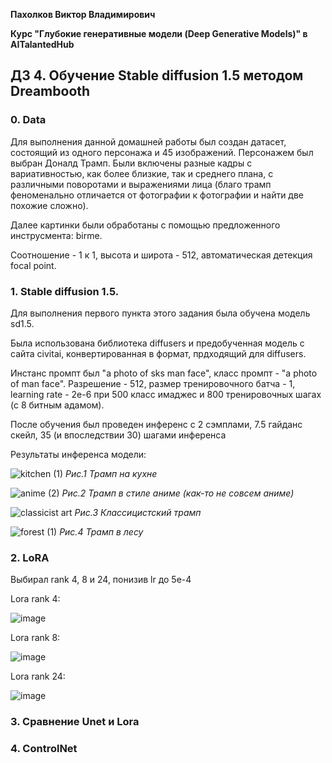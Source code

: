 **Пахолков Виктор Владимирович**

**Курс "Глубокие генеративные модели (Deep Generative Models)" в AITalantedHub**


## ДЗ 4. Обучение Stable diffusion 1.5 методом Dreambooth

### 0. Data

Для выполнения данной домашней работы был создан датасет, состоящий из одного персонажа и 45 изображений.
Персонажем был выбран Доналд Трамп.
Были включены разные кадры с вариативностью, как более близкие, так и среднего плана, с различными поворотами и выражениями лица (благо трамп феноменально отличается от фотографии к фотографии и найти две похожие сложно).

Далее картинки были обработаны с помощью предложенного инструсмента: birme.

Cоотношение - 1 к 1, высота и широта - 512, автоматическая детекция focal point.

### 1. Stable diffusion 1.5.

Для выполнения первого пункта этого задания была обучена модель sd1.5.

Была использована библиотека diffusers и предобученная модель с сайта civitai, конвертированная в формат, прдходящий для diffusers.

Инстанс промпт был "a photo of sks man face", класс промпт - "a photo of man face".
Разрешение - 512, размер тренировочного батча - 1, learning rate - 2e-6 при 500 класс имаджес и 800 тренировочных шагах (с 8 битным адамом).

После обучения был проведен инференс с 2 сэмплами, 7.5 гайданс скейл, 35 (и впоследствии 30) шагами инференса

Результаты инференса модели:

![kitchen (1)](https://github.com/victorpakholkov/deep_generative_models_itmo_course/assets/56613496/582c769b-5220-4f7a-b304-aa619220cc95)
*Рис.1 Трамп на кухне*

![anime (2)](https://github.com/victorpakholkov/deep_generative_models_itmo_course/assets/56613496/b1651fc5-1c91-4300-8279-52cf91d9209a)
*Рис.2 Трамп в стиле аниме (как-то не совсем аниме)*

![classicist art](https://github.com/victorpakholkov/deep_generative_models_itmo_course/assets/56613496/1723b553-b340-4fce-abeb-8c4bab523dc5)
*Рис.3 Классицистский трамп*

![forest (1)](https://github.com/victorpakholkov/deep_generative_models_itmo_course/assets/56613496/f0e7fded-1e5d-4a43-9483-edbbb5f7002d)
*Рис.4 Трамп в лесу*



### 2. LoRA

Выбирал rank 4, 8 и 24, понизив lr до 5e-4

Lora rank 4:

![image](https://github.com/victorpakholkov/deep_generative_models_itmo_course/assets/56613496/f48cd7d3-d4f0-41d5-bf59-0812e0bc82de)

Lora rank 8:

![image](https://github.com/victorpakholkov/deep_generative_models_itmo_course/assets/56613496/6f10e838-a1c2-47b7-bbd5-53e81cdb4a3a)

Lora rank 24:

![image](https://github.com/victorpakholkov/deep_generative_models_itmo_course/assets/56613496/2437f324-a1d8-4f4d-8639-da680c13bb29)


### 3. Сравнение Unet и Lora





### 4. ControlNet

